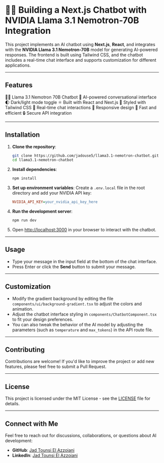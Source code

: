 # 🦙💬 Building a Next.js Chatbot with NVIDIA Llama 3.1 Nemotron-70B Integration

This project implements an AI chatbot using **Next.js**, **React**, and integrates with the **NVIDIA Llama 3.1 Nemotron-70B** model for generating AI-powered responses. The frontend is built using Tailwind CSS, and the chatbot includes a real-time chat interface and supports customization for different applications.

---

## Features

🦙💬 Llama 3.1 Nemotron 70B Chatbot
🧠 AI-powered conversational interface
🌓 Dark/light mode toggle
⚛️ Built with React and Next.js
🎨 Styled with Tailwind CSS
🔄 Real-time chat interactions
📱 Responsive design
🚀 Fast and efficient
🔒 Secure API integration

---

## Installation

1. **Clone the repository**:
   ```bash
   git clone https://github.com/jadouse5/llama3.1-nemotron-chatbot.git
   cd llama3.1-nemotron-chatbot
   ```

2. **Install dependencies**:
   ```bash
   npm install
   ```

3. **Set up environment variables**:
   Create a `.env.local` file in the root directory and add your NVIDIA API key:
   ```ini
   NVIDIA_API_KEY=your_nvidia_api_key_here
   ```

4. **Run the development server**:
   ```bash
   npm run dev
   ```

5. Open [http://localhost:3000](http://localhost:3000) in your browser to interact with the chatbot.

---

## Usage

- Type your message in the input field at the bottom of the chat interface.
- Press Enter or click the **Send** button to submit your message.

---

## Customization

- Modify the gradient background by editing the file `components/ui/background-gradient.tsx` to adjust the colors and animation.
- Adjust the chatbot interface styling in `components/ChatbotComponent.tsx` to fit your design preferences.
- You can also tweak the behavior of the AI model by adjusting the parameters (such as `temperature` and `max_tokens`) in the API route file.

---

## Contributing

Contributions are welcome! If you'd like to improve the project or add new features, please feel free to submit a Pull Request.

---

## License

This project is licensed under the MIT License - see the [LICENSE](LICENSE) file for details.

---

## Connect with Me

Feel free to reach out for discussions, collaborations, or questions about AI development:

- **GitHub**: [Jad Tounsi El Azzoiani](https://github.com/jadouse5)
- **LinkedIn**: [Jad Tounsi El Azzoiani](https://www.linkedin.com/in/jad-tounsi-el-azzoiani-87499a21a/)
